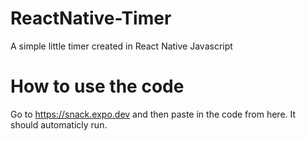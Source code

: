 # ReactNative-Timer
A simple little timer created in React Native Javascript


# How to use the code

Go to https://snack.expo.dev and then paste in the code from here. It should automaticly run.
